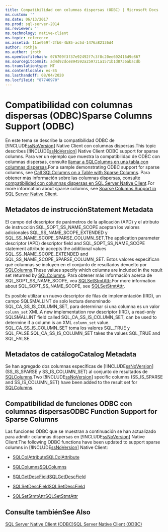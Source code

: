 ```yaml
---
title: Compatibilidad con columnas dispersas (ODBC) | Microsoft Docs
ms.custom: ''
ms.date: 06/13/2017
ms.prod: sql-server-2014
ms.reviewer: ''
ms.technology: native-client
ms.topic: reference
ms.assetid: 11ae959f-2fb6-4b85-ac5d-1476a82136d4
author: rothja
ms.author: jroth
ms.openlocfilehash: 076709f3f37e92492f7c3f8c20ee692416d9e867
ms.sourcegitcommit: ad4d92dce894592a259721a1571b1d8736abacdb
ms.translationtype: MT
ms.contentlocale: es-ES
ms.lasthandoff: 08/04/2020
ms.locfileid: "87746970"
---
```

# <a name="sparse-columns-support-odbc"></a><span data-ttu-id="b048a-102">Compatibilidad con columnas dispersas (ODBC)</span><span class="sxs-lookup"><span data-stu-id="b048a-102">Sparse Columns Support (ODBC)</span></span>
  <span data-ttu-id="b048a-103">En este tema se describe la compatibilidad ODBC de [!INCLUDE[ssNoVersion](../../../includes/ssnoversion-md.md)] Native Client con columnas dispersas.</span><span class="sxs-lookup"><span data-stu-id="b048a-103">This topic describes [!INCLUDE[ssNoVersion](../../../includes/ssnoversion-md.md)] Native Client ODBC support for sparse columns.</span></span> <span data-ttu-id="b048a-104">Para ver un ejemplo que muestra la compatibilidad de ODBC con columnas dispersas, consulte [llamar a SQLColumns en una tabla con columnas dispersas](../../native-client-odbc-how-to/call-sqlcolumns-on-a-table-with-sparse-columns.md).</span><span class="sxs-lookup"><span data-stu-id="b048a-104">For a sample demonstrating ODBC support for sparse columns, see [Call SQLColumns on a Table with Sparse Columns](../../native-client-odbc-how-to/call-sqlcolumns-on-a-table-with-sparse-columns.md).</span></span> <span data-ttu-id="b048a-105">Para obtener más información sobre las columnas dispersas, consulte [compatibilidad con columnas dispersas en SQL Server Native Client](../features/sparse-columns-support-in-sql-server-native-client.md).</span><span class="sxs-lookup"><span data-stu-id="b048a-105">For more information about sparse columns, see [Sparse Columns Support in SQL Server Native Client](../features/sparse-columns-support-in-sql-server-native-client.md).</span></span>  
  
## <a name="statement-metadata"></a><span data-ttu-id="b048a-106">Metadatos de instrucción</span><span class="sxs-lookup"><span data-stu-id="b048a-106">Statement Metadata</span></span>  
 <span data-ttu-id="b048a-107">El campo del descriptor de parámetros de la aplicación (APD) y el atributo de instrucción SQL_SOPT_SS_NAME_SCOPE aceptan los valores adicionales SQL_SS_NAME_SCOPE_EXTENDED y SQL_SS_NAME_SCOPE_SPARSE_COLUMN_SET.</span><span class="sxs-lookup"><span data-stu-id="b048a-107">The application parameter descriptor (APD) descriptor field and SQL_SOPT_SS_NAME_SCOPE statement attribute accepts the additional values SQL_SS_NAME_SCOPE_EXTENDED and SQL_SS_NAME_SCOPE_SPARSE_COLUMN_SET.</span></span> <span data-ttu-id="b048a-108">Estos valores especifican qué columnas se incluyen en el conjunto de resultados devuelto por [SQLColumns](../../native-client-odbc-api/sqlcolumns.md).</span><span class="sxs-lookup"><span data-stu-id="b048a-108">These values specify which columns are included in the result set returned by [SQLColumns](../../native-client-odbc-api/sqlcolumns.md).</span></span> <span data-ttu-id="b048a-109">Para obtener más información acerca de SQL_SOPT_SS_NAME_SCOPE, vea [SQLSetStmtAttr](../../native-client-odbc-api/sqlsetstmtattr.md).</span><span class="sxs-lookup"><span data-stu-id="b048a-109">For more information about SQL_SOPT_SS_NAME_SCOPE, see [SQLSetStmtAttr](../../native-client-odbc-api/sqlsetstmtattr.md).</span></span>  
  
 <span data-ttu-id="b048a-110">Es posible utilizar un nuevo descriptor de filas de implementación (IRD), un campo SQLSMALLINT de solo lectura denominado SQL_CA_SS_IS_COLUMN_SET, para determinar si una columna es un valor `column_set` XML.</span><span class="sxs-lookup"><span data-stu-id="b048a-110">A new implementation row descriptor (IRD), a read-only SQLSMALLINT field called SQL_CA_SS_IS_COLUMN_SET, can be used to determine if a column is an XML `column_set` value.</span></span> <span data-ttu-id="b048a-111">SQL_CA_SS_IS_COLUMN_SET toma los valores SQL_TRUE y SQL_FALSE.</span><span class="sxs-lookup"><span data-stu-id="b048a-111">SQL_CA_SS_IS_COLUMN_SET takes the values SQL_TRUE and SQL_FALSE.</span></span>  
  
## <a name="catalog-metadata"></a><span data-ttu-id="b048a-112">Metadatos de catálogo</span><span class="sxs-lookup"><span data-stu-id="b048a-112">Catalog Metadata</span></span>  
 <span data-ttu-id="b048a-113">Se han agregado dos columnas específicas de [!INCLUDE[ssNoVersion](../../../includes/ssnoversion-md.md)] (SS_IS_SPARSE y SS_IS_COLUMN_SET) al conjunto de resultados de [SQLColumns](../../native-client-odbc-api/sqlcolumns.md).</span><span class="sxs-lookup"><span data-stu-id="b048a-113">Two [!INCLUDE[ssNoVersion](../../../includes/ssnoversion-md.md)] specific columns (SS_IS_SPARSE and SS_IS_COLUMN_SET) have been added to the result set for [SQLColumns](../../native-client-odbc-api/sqlcolumns.md).</span></span>  
  
## <a name="odbc-function-support-for-sparse-columns"></a><span data-ttu-id="b048a-114">Compatibilidad de funciones ODBC con columnas dispersas</span><span class="sxs-lookup"><span data-stu-id="b048a-114">ODBC Function Support for Sparse Columns</span></span>  
 <span data-ttu-id="b048a-115">Las funciones ODBC que se muestran a continuación se han actualizado para admitir columnas dispersas en [!INCLUDE[ssNoVersion](../../../includes/ssnoversion-md.md)] Native Client:</span><span class="sxs-lookup"><span data-stu-id="b048a-115">The following ODBC functions have been updated to support sparse columns in [!INCLUDE[ssNoVersion](../../../includes/ssnoversion-md.md)] Native Client:</span></span>  
  
-   [<span data-ttu-id="b048a-116">SQLColAttribute</span><span class="sxs-lookup"><span data-stu-id="b048a-116">SQLColAttribute</span></span>](../../native-client-odbc-api/sqlcolattribute.md)  
  
-   [<span data-ttu-id="b048a-117">SQLColumns</span><span class="sxs-lookup"><span data-stu-id="b048a-117">SQLColumns</span></span>](../../native-client-odbc-api/sqlcolumns.md)  
  
-   [<span data-ttu-id="b048a-118">SQLGetDescField</span><span class="sxs-lookup"><span data-stu-id="b048a-118">SQLGetDescField</span></span>](../../native-client-odbc-api/sqlgetdescfield.md)  
  
-   [<span data-ttu-id="b048a-119">SQLSetDescField</span><span class="sxs-lookup"><span data-stu-id="b048a-119">SQLSetDescField</span></span>](../../native-client-odbc-api/sqlsetdescfield.md)  
  
-   [<span data-ttu-id="b048a-120">SQLSetStmtAttr</span><span class="sxs-lookup"><span data-stu-id="b048a-120">SQLSetStmtAttr</span></span>](../../native-client-odbc-api/sqlsetstmtattr.md)  
  
## <a name="see-also"></a><span data-ttu-id="b048a-121">Consulte también</span><span class="sxs-lookup"><span data-stu-id="b048a-121">See Also</span></span>  
 [<span data-ttu-id="b048a-122">SQL Server Native Client &#40;ODBC&#41;</span><span class="sxs-lookup"><span data-stu-id="b048a-122">SQL Server Native Client &#40;ODBC&#41;</span></span>](sql-server-native-client-odbc.md)  
  
  
